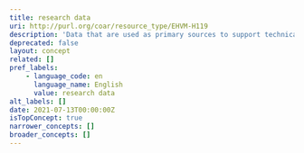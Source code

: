 ```yaml
---
title: research data
uri: http://purl.org/coar/resource_type/EHVM-H119
description: 'Data that are used as primary sources to support technical or scientific enquiry, research, scholarship, or artistic activity, and that are used as evidence in the research process and/or are commonly accepted in the research community as necessary to validate research findings and results. [Source: https://casrai.org/term/research-data]'
deprecated: false
layout: concept
related: []
pref_labels:
    - language_code: en
      language_name: English
      value: research data
alt_labels: []
date: 2021-07-13T00:00:00Z
isTopConcept: true
narrower_concepts: []
broader_concepts: []
---
```


